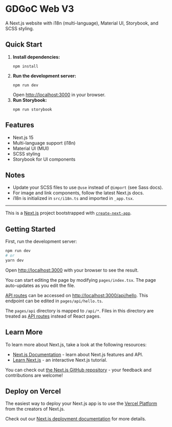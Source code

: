 # GDGoC Web V3

A Next.js website with i18n (multi-language), Material UI, Storybook, and SCSS styling.

## Quick Start

1. **Install dependencies:**
   ```
   npm install
   ```
2. **Run the development server:**
   ```
   npm run dev
   ```
   Open [http://localhost:3000](http://localhost:3000) in your browser.
3. **Run Storybook:**
   ```
   npm run storybook
   ```

## Features

- Next.js 15
- Multi-language support (i18n)
- Material UI (MUI)
- SCSS styling
- Storybook for UI components

## Notes

- Update your SCSS files to use `@use` instead of `@import` (see Sass docs).
- For image and link components, follow the latest Next.js docs.
- i18n is initialized in `src/i18n.ts` and imported in `_app.tsx`.

---

This is a [Next.js](https://nextjs.org/) project bootstrapped with [`create-next-app`](https://github.com/vercel/next.js/tree/canary/packages/create-next-app).

## Getting Started

First, run the development server:

```bash
npm run dev
# or
yarn dev
```

Open [http://localhost:3000](http://localhost:3000) with your browser to see the result.

You can start editing the page by modifying `pages/index.tsx`. The page auto-updates as you edit the file.

[API routes](https://nextjs.org/docs/api-routes/introduction) can be accessed on [http://localhost:3000/api/hello](http://localhost:3000/api/hello). This endpoint can be edited in `pages/api/hello.ts`.

The `pages/api` directory is mapped to `/api/*`. Files in this directory are treated as [API routes](https://nextjs.org/docs/api-routes/introduction) instead of React pages.

## Learn More

To learn more about Next.js, take a look at the following resources:

- [Next.js Documentation](https://nextjs.org/docs) - learn about Next.js features and API.
- [Learn Next.js](https://nextjs.org/learn) - an interactive Next.js tutorial.

You can check out [the Next.js GitHub repository](https://github.com/vercel/next.js/) - your feedback and contributions are welcome!

## Deploy on Vercel

The easiest way to deploy your Next.js app is to use the [Vercel Platform](https://vercel.com/new?utm_medium=default-template&filter=next.js&utm_source=create-next-app&utm_campaign=create-next-app-readme) from the creators of Next.js.

Check out our [Next.js deployment documentation](https://nextjs.org/docs/deployment) for more details.
